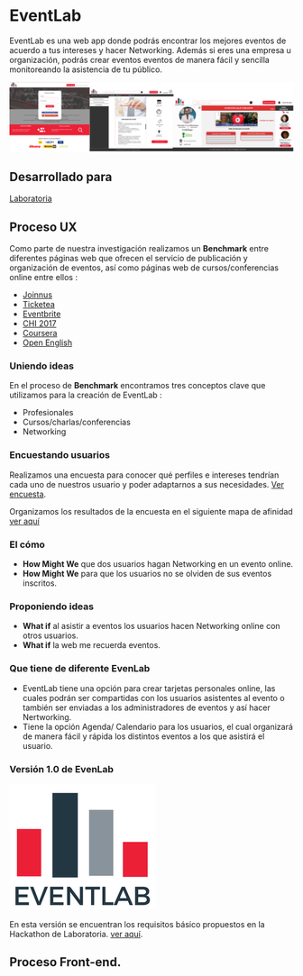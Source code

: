 # EventLab

EventLab es una web app donde podrás encontrar los mejores eventos de acuerdo a tus intereses y hacer Networking. Además si eres una empresa u organización, podrás crear eventos eventos de manera fácil y sencilla monitoreando la asistencia de tu público.

![screens](assets/screen.png)

## Desarrollado para
[Laboratoria](http://laboratoria.la)

## Proceso UX
Como parte de nuestra investigación realizamos un **Benchmark** entre diferentes páginas web que ofrecen el servicio de publicación y organización de eventos, así como páginas web de cursos/conferencias online  entre ellos :
- [Joinnus](https://www.joinnus.com/PE?gclid=Cj0KCQjw-uzVBRDkARIsALkZAdkkXUqDayRtEhdza_4QrjNKmjoaw-KfkJ2tyaq4VE5qd8ZULbeHKdAaAqW5EALw_wcB)
- [Ticketea](https://www.ticketea.com/promotor/)
- [Eventbrite](https://www.eventbrite.es/l/registration-online/)
- [CHI 2017](https://chi2017.acm.org/)
- [Coursera](https://www.coursera.org/)
- [Open English](https://www.openenglish.com/)

### Uniendo ideas

En el proceso de **Benchmark** encontramos tres conceptos clave que utilizamos para la creación de EventLab :

* Profesionales
* Cursos/charlas/conferencias
* Networking

### Encuestando usuarios

Realizamos una encuesta para conocer qué perfiles e intereses tendrían cada uno de nuestros usuario y poder adaptarnos a sus necesidades. [Ver encuesta](https://docs.google.com/forms/d/1btca599kTQIbf_LTf13mr6TZCnAQzmXePaVrdG8RGg0/edit).

Organizamos los resultados de la encuesta en el siguiente mapa de afinidad [ver aquí](https://realtimeboard.com/app/board/o9J_kzyPHNE=/)

### El cómo

- **How Might We** que dos usuarios hagan Networking en un evento online.
- **How Might We** para que los usuarios no se olviden de sus eventos inscritos.

### Proponiendo ideas
- **What if** al asistir a eventos los usuarios hacen Networking online con otros usuarios.
- **What if** la web me recuerda eventos.

### Que tiene de diferente EvenLab

- EventLab tiene una opción para crear tarjetas personales online, las cuales podrán ser compartidas con los usuarios asistentes al evento o también ser enviadas a los administradores de eventos y así hacer Nertworking.
- Tiene la opción Agenda/ Calendario para los usuarios, el cual organizará de manera fácil y rápida los distintos eventos a los que asistirá el usuario.

### Versión 1.0 de EvenLab
![screens](assets/logo.png)

En esta versión se encuentran los requisitos básico propuestos en la Hackathon de Laboratoria. [ver aquí](https://marvelapp.com/43b88gd/screen/40373443).

## Proceso Front-end.
